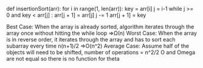 def insertionSort(arr):
	for i in range(1, len(arr)):
		key = arr[i]
		j = i-1
		while j >= 0 and key < arr[j] :
				arr[j + 1] = arr[j]
				j -= 1
		arr[j + 1] = key

Best Case: When the array is already sorted, algorithm iterates through the array once without hitting the while loop
=>Ω(n)
Worst Case: When the array is in reverse order, it iterates through the array and has to sort each subarray every time
n(n+1)/2
=>O(n^2)
Average Case: Assume half of the objects will need to be shifted, 
number of operations = n^2/2
O and Omega are not equal so there is no function for theta
